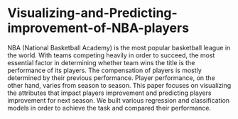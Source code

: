 # Visualizing-and-Predicting-improvement-of-NBA-players
 NBA (National Basketball Academy) is the most popular basketball league in the world.  With teams competing heavily in order to succeed, the most essential factor in determining whether  team wins the title is the performance of its players. The compensation of players is mostly determined  by their previous performance. Player performance, on the other hand, varies from season to season.  This paper focuses on visualizing the attributes that impact players improvement and predicting players  improvement for next season. We built various regression and classification models in order to achieve the task and compared their performance.

